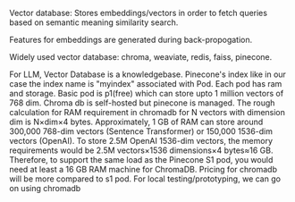 Vector database: Stores embeddings/vectors in order to fetch queries based on semantic meaning  similarity search.

Features for embeddings are generated during back-propogation.

Widely used vector database: chroma, weaviate, redis, faiss, pinecone.

For LLM, Vector Database is a knowledgebase.
Pinecone's index like in our case the index name is "myindex"  associated with Pod.
Each pod has ram and storage.
Basic pod is p1(free) which can store upto 1 million vectors of 768 dim.
Chroma db is self-hosted but pinecone is managed.
The rough calculation for RAM requirement in chromadb for N vectors with dimension dim is N×dim×4 bytes.
Approximately, 1 GB of RAM can store around 300,000 768-dim vectors (Sentence Transformer) or 150,000 1536-dim vectors (OpenAI).
To store 2.5M OpenAI 1536-dim vectors, the memory requirements would be 2.5M vectors×1536 dimensions×4 bytes≈16 GB.
Therefore, to support the same load as the Pinecone S1 pod, you would need at least a 16 GB RAM machine for ChromaDB. Pricing for chromadb will be more compared to s1 pod.
For local testing/prototyping, we can go on using chromadb
